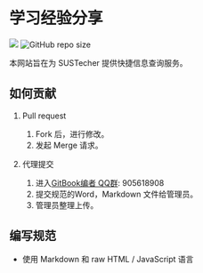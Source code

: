 # 学习经验分享
[![](https://github.com/sustc/sustc.github.io/workflows/Node-CI/badge.svg)](https://github.com/sustc/sustc.github.io/actions) ![GitHub repo size](https://img.shields.io/github/repo-size/sustc/sustc.github.io.svg)

本网站旨在为 SUSTecher 提供快捷信息查询服务。

## 如何贡献
1. Pull request
    1. Fork 后，进行修改。
    2. 发起 Merge 请求。

2. 代理提交
    1. 进入[GitBook编者 QQ群](https://jq.qq.com/?_wv=1027&k=5D8EgDF): 905618908
    2. 提交规范的Word，Markdown 文件给管理员。
    3. 管理员整理上传。

## 编写规范

* 使用 Markdown 和 raw HTML / JavaScript 语言
